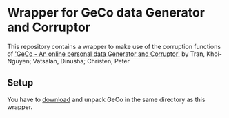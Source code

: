 # Wrapper for GeCo data Generator and Corruptor

This repository contains a wrapper to make use of the corruption functions of ['GeCo - An online personal data Generator and Corruptor'](https://openresearch-repository.anu.edu.au/handle/1885/28255) by Tran, Khoi-Nguyen; Vatsalan, Dinusha; Christen, Peter

## Setup

You have to [download](https://dmm.anu.edu.au/geco/) and unpack GeCo in the same directory as this wrapper.



